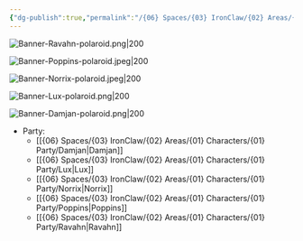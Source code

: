 ```yaml
---
{"dg-publish":true,"permalink":"/{06} Spaces/{03} IronClaw/{02} Areas/{01} Characters/{01} Party/","title":"{01} Party","pinned":true}
---
```



![Banner-Ravahn-polaroid.png|200](/img/user/%7B06%7D%20Spaces/%7B03%7D%20IronClaw/%7B04%7D%20Support%20Notes/%7B99%7D%20Media/%7B02%7D%20Polaroid/Banner-Ravahn-polaroid.png)

![Banner-Poppins-polaroid.jpeg|200](/img/user/%7B06%7D%20Spaces/%7B03%7D%20IronClaw/%7B04%7D%20Support%20Notes/%7B99%7D%20Media/%7B02%7D%20Polaroid/Banner-Poppins-polaroid.jpeg)

![Banner-Norrix-polaroid.jpeg|200](/img/user/%7B06%7D%20Spaces/%7B03%7D%20IronClaw/%7B04%7D%20Support%20Notes/%7B99%7D%20Media/%7B02%7D%20Polaroid/Banner-Norrix-polaroid.jpeg)

![Banner-Lux-polaroid.png|200](/img/user/%7B06%7D%20Spaces/%7B03%7D%20IronClaw/%7B04%7D%20Support%20Notes/%7B99%7D%20Media/%7B02%7D%20Polaroid/Banner-Lux-polaroid.png)

![Banner-Damjan-polaroid.png|200](/img/user/%7B06%7D%20Spaces/%7B03%7D%20IronClaw/%7B04%7D%20Support%20Notes/%7B99%7D%20Media/%7B02%7D%20Polaroid/Banner-Damjan-polaroid.png)

-  Party: 
    - [[{06} Spaces/{03} IronClaw/{02} Areas/{01} Characters/{01} Party/Damjan\|Damjan]]
    - [[{06} Spaces/{03} IronClaw/{02} Areas/{01} Characters/{01} Party/Lux\|Lux]]
    - [[{06} Spaces/{03} IronClaw/{02} Areas/{01} Characters/{01} Party/Norrix\|Norrix]]
    - [[{06} Spaces/{03} IronClaw/{02} Areas/{01} Characters/{01} Party/Poppins\|Poppins]]
    - [[{06} Spaces/{03} IronClaw/{02} Areas/{01} Characters/{01} Party/Ravahn\|Ravahn]]


